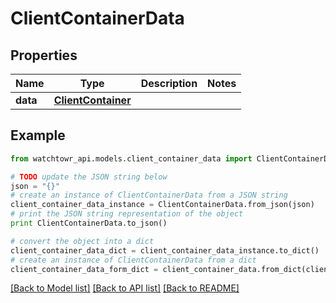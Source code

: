 # ClientContainerData


## Properties
Name | Type | Description | Notes
------------ | ------------- | ------------- | -------------
**data** | [**ClientContainer**](ClientContainer.md) |  | 

## Example

```python
from watchtowr_api.models.client_container_data import ClientContainerData

# TODO update the JSON string below
json = "{}"
# create an instance of ClientContainerData from a JSON string
client_container_data_instance = ClientContainerData.from_json(json)
# print the JSON string representation of the object
print ClientContainerData.to_json()

# convert the object into a dict
client_container_data_dict = client_container_data_instance.to_dict()
# create an instance of ClientContainerData from a dict
client_container_data_form_dict = client_container_data.from_dict(client_container_data_dict)
```
[[Back to Model list]](../README.md#documentation-for-models) [[Back to API list]](../README.md#documentation-for-api-endpoints) [[Back to README]](../README.md)



